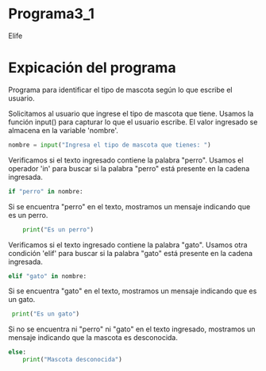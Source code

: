 # Programa3_1
Elife
# Expicación del programa


Programa para identificar el tipo de mascota según lo que escribe el usuario.

Solicitamos al usuario que ingrese el tipo de mascota que tiene.
Usamos la función input() para capturar lo que el usuario escribe. El valor ingresado
se almacena en la variable 'nombre'.

``` python
nombre = input("Ingresa el tipo de mascota que tienes: ")
````

Verificamos si el texto ingresado contiene la palabra "perro".
Usamos el operador 'in' para buscar si la palabra "perro" está presente en la cadena ingresada.
```python
if "perro" in nombre:
```
   Si se encuentra "perro" en el texto, mostramos un mensaje indicando que es un perro.
   
```python
    print("Es un perro")
```

Verificamos si el texto ingresado contiene la palabra "gato".
Usamos otra condición 'elif' para buscar si la palabra "gato" está presente en la cadena ingresada.
```python
elif "gato" in nombre:
````
   Si se encuentra "gato" en el texto, mostramos un mensaje indicando que es un gato.
   ```python 
    print("Es un gato")
````
Si no se encuentra ni "perro" ni "gato" en el texto ingresado,
mostramos un mensaje indicando que la mascota es desconocida.
```python
else:
    print("Mascota desconocida")

````
